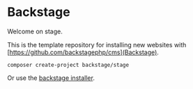 # Backstage

Welcome on stage.

This is the template repository for installing new websites with [https://github.com/backstagephp/cms](Backstage).

```
composer create-project backstage/stage
```

Or use the [backstage installer](https://github.com/backstagephp/installer).